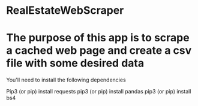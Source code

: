 # RealEstateWebScraper

# The purpose of this app is to scrape a cached web page and create a csv file with some desired data


You'll need to install the following dependencies

Pip3 (or pip) install requests
pip3 (or pip) install pandas
pip3 (or pip) install bs4